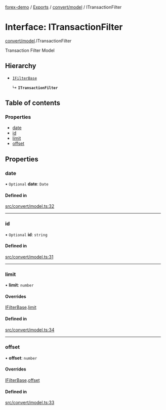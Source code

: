[forex-demo](../README.md) / [Exports](../modules.md) / [convert/model](../modules/convert_model.md) / ITransactionFilter

# Interface: ITransactionFilter

[convert/model](../modules/convert_model.md).ITransactionFilter

Transaction Filter Model

## Hierarchy

- [`IFilterBase`](lib_model.IFilterBase.md)

  ↳ **`ITransactionFilter`**

## Table of contents

### Properties

- [date](convert_model.ITransactionFilter.md#date)
- [id](convert_model.ITransactionFilter.md#id)
- [limit](convert_model.ITransactionFilter.md#limit)
- [offset](convert_model.ITransactionFilter.md#offset)

## Properties

### date

• `Optional` **date**: `Date`

#### Defined in

[src/convert/model.ts:32](https://github.com/suphero/forex-demo/blob/2ac0f42/src/convert/model.ts#L32)

---

### id

• `Optional` **id**: `string`

#### Defined in

[src/convert/model.ts:31](https://github.com/suphero/forex-demo/blob/2ac0f42/src/convert/model.ts#L31)

---

### limit

• **limit**: `number`

#### Overrides

[IFilterBase](lib_model.IFilterBase.md).[limit](lib_model.IFilterBase.md#limit)

#### Defined in

[src/convert/model.ts:34](https://github.com/suphero/forex-demo/blob/2ac0f42/src/convert/model.ts#L34)

---

### offset

• **offset**: `number`

#### Overrides

[IFilterBase](lib_model.IFilterBase.md).[offset](lib_model.IFilterBase.md#offset)

#### Defined in

[src/convert/model.ts:33](https://github.com/suphero/forex-demo/blob/2ac0f42/src/convert/model.ts#L33)
